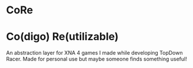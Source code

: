 # CoRe
# Co(digo) Re(utilizable)

An abstraction layer for XNA 4 games I made while developing TopDown Racer.
Made for personal use but maybe someone finds something useful!
